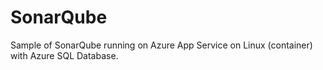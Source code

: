 # SonarQube

Sample of SonarQube running on Azure App Service on Linux (container) with Azure SQL Database.
